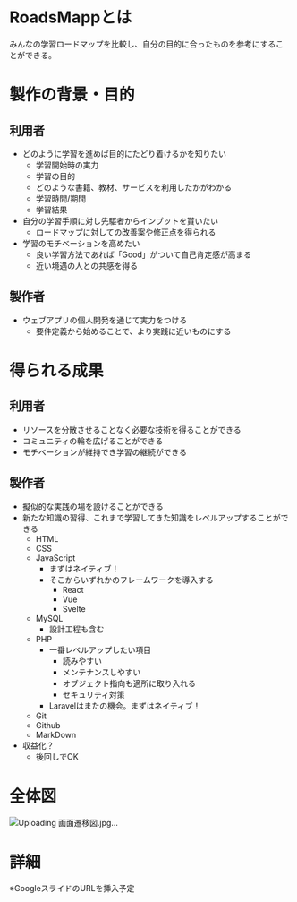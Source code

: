 # RoadsMappとは
みんなの学習ロードマップを比較し、自分の目的に合ったものを参考にすることができる。
# 製作の背景・目的
## 利用者
* どのように学習を進めば目的にたどり着けるかを知りたい
    * 学習開始時の実力
    * 学習の目的
    * どのような書籍、教材、サービスを利用したかがわかる
    * 学習時間/期間
    * 学習結果
* 自分の学習手順に対し先駆者からインプットを貰いたい
    * ロードマップに対しての改善案や修正点を得られる
* 学習のモチベーションを高めたい
    * 良い学習方法であれば「Good」がついて自己肯定感が高まる
    * 近い境遇の人との共感を得る
## 製作者
* ウェブアプリの個人開発を通じて実力をつける
    * 要件定義から始めることで、より実践に近いものにする
# 得られる成果
## 利用者
* リソースを分散させることなく必要な技術を得ることができる
* コミュニティの輪を広げることができる
* モチベーションが維持でき学習の継続ができる
## 製作者
* 擬似的な実践の場を設けることができる
* 新たな知識の習得、これまで学習してきた知識をレベルアップすることができる
    * HTML
    * CSS
    * JavaScript
        * まずはネイティブ！
        * そこからいずれかのフレームワークを導入する
            * React
            * Vue
            * Svelte
    * MySQL
        * 設計工程も含む
    * PHP
        * 一番レベルアップしたい項目
            * 読みやすい
            * メンテナンスしやすい
            * オブジェクト指向も適所に取り入れる
            * セキュリティ対策
        * Laravelはまたの機会。まずはネイティブ！
    * Git
    * Github
    * MarkDown
* 収益化？
    * 後回しでOK
# 全体図
![Uploading 画面遷移図.jpg…]()

# 詳細
※GoogleスライドのURLを挿入予定